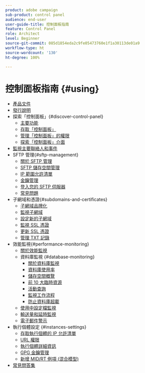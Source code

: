 ```yaml
---
product: adobe campaign
sub-product: control panel
audience: end-user
user-guide-title: 控制面板指南
feature: Control Panel
role: Architect
level: Beginner
source-git-commit: 085d1854eda2c9fe05473760e1f1a30113de01a9
workflow-type: ht
source-wordcount: '130'
ht-degree: 100%

---
```



# 控制面板指南 {#using}

+ [產品文件](control-panel-home.md)
+ [發行說明](release-notes.md)
+ 探索「控制面板」{#discover-control-panel}
   + [主要功能](discover/using/key-features.md)
   + [存取「控制面板」](discover/using/accessing-control-panel.md)
   + [管理「控制面板」的權限](discover/using/managing-permissions.md)
   + [探索「控制面板」介面](discover/using/discovering-the-interface.md)
+ [監視主要聯絡人和事件](service-events/service-events.md)
+ SFTP 管理{#sftp-management}
   + [關於 SFTP 管理](sftp/using/about-sftp-management.md)
   + [SFTP 儲存空間管理](sftp/using/sftp-storage-management.md)
   + [IP 範圍允許清單](sftp/using/ip-range-allow-listing.md)
   + [金鑰管理](sftp/using/key-management.md)
   + [登入您的 SFTP 伺服器](sftp/using/logging-into-sftp-server.md)
   + [常見問題](sftp/using/common-questions.md)
+ 子網域和憑證{#subdomains-and-certificates}
   + [子網域品牌化](subdomains-certificates/using/subdomains-branding.md)
   + [監視子網域](subdomains-certificates/using/monitoring-subdomains.md)
   + [設定新的子網域](subdomains-certificates/using/setting-up-new-subdomain.md)
   + [監視 SSL 憑證](subdomains-certificates/using/monitoring-ssl-certificates.md)
   + [更新 SSL 憑證](subdomains-certificates/using/renewing-subdomain-certificate.md)
   + [管理 TXT 記錄](subdomains-certificates/using/managing-txt-records.md)
+ 效能監視{#performance-monitoring}
   + [關於效能監視](performance-monitoring/using/about-performance-monitoring.md)
   + 資料庫監視 {#database-monitoring}
      + [關於資料庫監視](performance-monitoring/using/database-monitoring.md)
      + [資料庫使用率](performance-monitoring/using/database-utilization.md)
      + [儲存空間概覽](performance-monitoring/using/database-storage-overview.md)
      + [前 10 大臨時資源](performance-monitoring/using/database-top-ten-resources.md)
      + [活動查詢](performance-monitoring/using/database-active-queries.md)
      + [監視工作流程](performance-monitoring/using/workflow-monitoring.md)
      + [防止資料庫超載](performance-monitoring/using/database-preventing-overload.md)
   + [使用中設定檔監視](performance-monitoring/using/active-profiles-monitoring.md)
   + [輸送量和延時監視](performance-monitoring/using/thoughputs-latencies.md)
   + [電子郵件警示](performance-monitoring/using/email-alerting.md)
+ 執行個體設定 {#instances-settings}
   + [存取執行個體的 IP 允許清單](instances-settings/using/ip-allow-listing-instance-access.md)
   + [URL 權限](instances-settings/using/url-permissions.md)
   + [執行個體詳細資訊](instances-settings/using/instance-details.md)
   + [GPG 金鑰管理](instances-settings/using/gpg-keys-management.md)
   + [新增 MID/RT 例項 (混合模型)](instances-settings/using/external-accounts.md)
+ [常見問答集](faq.md)
